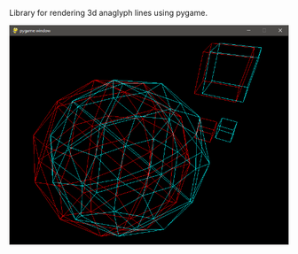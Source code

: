 Library for rendering 3d anaglyph lines using pygame.

![](https://raw.githubusercontent.com/lewisc64/anaglyph3d/master/screenshot.png)